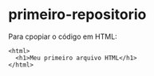 # primeiro-repositorio

Para cpopiar o código em HTML:
```
<html>
  <h1>Meu primeiro arquivo HTML</h1>
</html>
```

